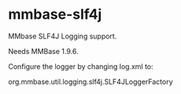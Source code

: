 mmbase-slf4j
============

MMbase SLF4J Logging support.

Needs MMBase 1.9.6.

Configure the logger by changing log.xml to:

<logging>
   <class>org.mmbase.util.logging.slf4j.SLF4JLoggerFactory</class>
</logging>
